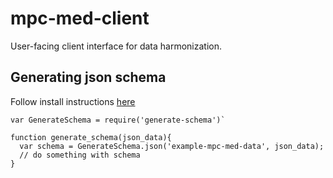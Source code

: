 # mpc-med-client
User-facing client interface for data harmonization.

## Generating json schema
Follow install instructions [here](https://github.com/nijikokun/generate-schema#installation)

```
var GenerateSchema = require('generate-schema')`

function generate_schema(json_data){
  var schema = GenerateSchema.json('example-mpc-med-data', json_data);
  // do something with schema
}
```
